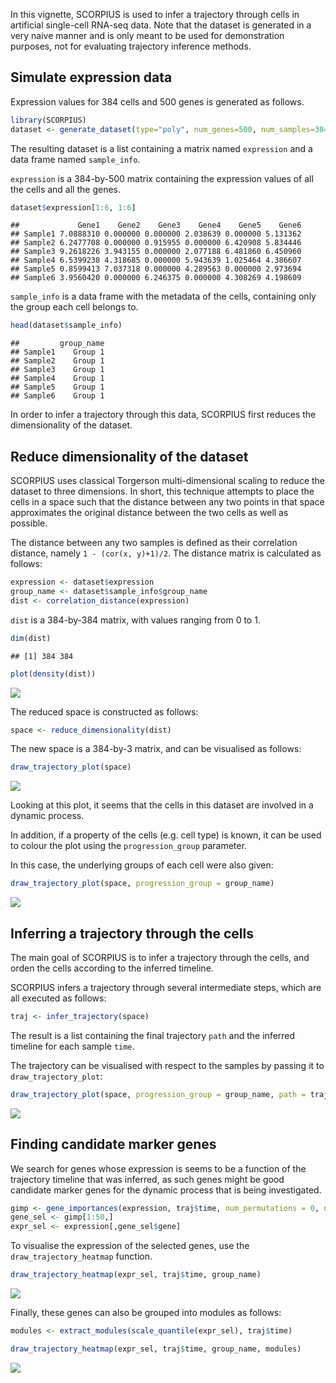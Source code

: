 <!-- github markdown built using 
rmarkdown::render("vignettes/simulated-data.Rmd", output_format = "md_document")
rmarkdown::render("vignettes/simulated-data.Rmd", output_format = "html_document")
-->
In this vignette, SCORPIUS is used to infer a trajectory through cells in artificial single-cell RNA-seq data. Note that the dataset is generated in a very naive manner and is only meant to be used for demonstration purposes, not for evaluating trajectory inference methods.

Simulate expression data
------------------------

Expression values for 384 cells and 500 genes is generated as follows.

``` r
library(SCORPIUS)
dataset <- generate_dataset(type="poly", num_genes=500, num_samples=384, num_groups=4)
```

The resulting dataset is a list containing a matrix named `expression` and a data frame named `sample_info`.

`expression` is a 384-by-500 matrix containing the expression values of all the cells and all the genes.

``` r
dataset$expression[1:6, 1:6]
```

    ##             Gene1    Gene2    Gene3    Gene4    Gene5    Gene6
    ## Sample1 7.0888310 0.000000 0.000000 2.038639 0.000000 5.131362
    ## Sample2 6.2477708 0.000000 0.915955 0.000000 6.420908 5.834446
    ## Sample3 9.2618226 3.943155 0.000000 2.077188 6.481860 6.450960
    ## Sample4 6.5399238 4.318685 0.000000 5.943639 1.025464 4.386607
    ## Sample5 0.8599413 7.037318 0.000000 4.289563 0.000000 2.973694
    ## Sample6 3.9560420 0.000000 6.246375 0.000000 4.308269 4.198609

`sample_info` is a data frame with the metadata of the cells, containing only the group each cell belongs to.

``` r
head(dataset$sample_info)
```

    ##         group_name
    ## Sample1    Group 1
    ## Sample2    Group 1
    ## Sample3    Group 1
    ## Sample4    Group 1
    ## Sample5    Group 1
    ## Sample6    Group 1

In order to infer a trajectory through this data, SCORPIUS first reduces the dimensionality of the dataset.

Reduce dimensionality of the dataset
------------------------------------

SCORPIUS uses classical Torgerson multi-dimensional scaling to reduce the dataset to three dimensions. In short, this technique attempts to place the cells in a space such that the distance between any two points in that space approximates the original distance between the two cells as well as possible.

The distance between any two samples is defined as their correlation distance, namely `1 - (cor(x, y)+1)/2`. The distance matrix is calculated as follows:

``` r
expression <- dataset$expression
group_name <- dataset$sample_info$group_name
dist <- correlation_distance(expression)
```

`dist` is a 384-by-384 matrix, with values ranging from 0 to 1.

``` r
dim(dist)
```

    ## [1] 384 384

``` r
plot(density(dist))
```

![](simulated-data_files/figure-markdown_github/unnamed-chunk-6-1.png)

The reduced space is constructed as follows:

``` r
space <- reduce_dimensionality(dist)
```

The new space is a 384-by-3 matrix, and can be visualised as follows:

``` r
draw_trajectory_plot(space)
```

![](simulated-data_files/figure-markdown_github/unnamed-chunk-8-1.png)

Looking at this plot, it seems that the cells in this dataset are involved in a dynamic process.

In addition, if a property of the cells (e.g. cell type) is known, it can be used to colour the plot using the `progression_group` parameter.

In this case, the underlying groups of each cell were also given:

``` r
draw_trajectory_plot(space, progression_group = group_name)
```

![](simulated-data_files/figure-markdown_github/unnamed-chunk-9-1.png)

Inferring a trajectory through the cells
----------------------------------------

The main goal of SCORPIUS is to infer a trajectory through the cells, and orden the cells according to the inferred timeline.

SCORPIUS infers a trajectory through several intermediate steps, which are all executed as follows:

``` r
traj <- infer_trajectory(space)
```

The result is a list containing the final trajectory `path` and the inferred timeline for each sample `time`.

The trajectory can be visualised with respect to the samples by passing it to `draw_trajectory_plot`:

``` r
draw_trajectory_plot(space, progression_group = group_name, path = traj$path)
```

![](simulated-data_files/figure-markdown_github/unnamed-chunk-11-1.png)

Finding candidate marker genes
------------------------------

We search for genes whose expression is seems to be a function of the trajectory timeline that was inferred, as such genes might be good candidate marker genes for the dynamic process that is being investigated.

``` r
gimp <- gene_importances(expression, traj$time, num_permutations = 0, num_threads = 8)
gene_sel <- gimp[1:50,]
expr_sel <- expression[,gene_sel$gene]
```

To visualise the expression of the selected genes, use the `draw_trajectory_heatmap` function.

``` r
draw_trajectory_heatmap(expr_sel, traj$time, group_name)
```

![](simulated-data_files/figure-markdown_github/visualise%20tafs-1.png)

Finally, these genes can also be grouped into modules as follows:

``` r
modules <- extract_modules(scale_quantile(expr_sel), traj$time)
```

``` r
draw_trajectory_heatmap(expr_sel, traj$time, group_name, modules)
```

![](simulated-data_files/figure-markdown_github/moduled%20tafs-1.png)
